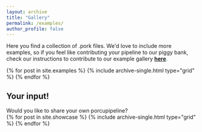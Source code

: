 ```yaml
---
layout: archive
title: "Gallery"
permalink: /examples/
author_profile: false
---
```


Here you find a collection of .pork files. We'd love to include more examples,
so if you feel like contributing your pipeline to our piggy bank,
check our instructions to contribute to our example gallery <span style="color:#52adc8">**[here](/Porcupine/examples/contributing).**</span>

<div class="grid__wrapper">
  {% for post in site.examples %}
    {% include archive-single.html type="grid" %}
  {% endfor %}
</div>

<h2>Your input!</h2>
Would you like to share your own porcupipeline?
<div class="grid__wrapper">
  {% for post in site.showcase %}
    {% include archive-single.html type="grid" %}
  {% endfor %}
</div>
